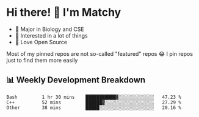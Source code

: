 # Hi there! 👋 I'm Matchy

- 🧬 Major in Biology and CSE
- 🎈 Interested in a lot of things
- 💜 Love Open Source

Most of my pinned repos are not so-called "featured" repos 😂 I pin repos just to find them more easily

## 📊 Weekly Development Breakdown

<!--START_SECTION:waka-->

```text
Bash         1 hr 30 mins    ███████████▓░░░░░░░░░░░░░   47.23 %
C++          52 mins         ██████▓░░░░░░░░░░░░░░░░░░   27.29 %
Other        38 mins         █████░░░░░░░░░░░░░░░░░░░░   20.16 %
```

<!--END_SECTION:waka-->

